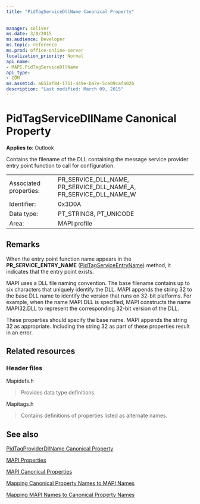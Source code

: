 ```yaml
---
title: "PidTagServiceDllName Canonical Property"
 
 
manager: soliver
ms.date: 3/9/2015
ms.audience: Developer
ms.topic: reference
ms.prod: office-online-server
localization_priority: Normal
api_name:
- MAPI.PidTagServiceDllName
api_type:
- COM
ms.assetid: a651af84-1711-449e-ba7e-5ce09cafa02b
description: "Last modified: March 09, 2015"
---
```


# PidTagServiceDllName Canonical Property

  
  
**Applies to**: Outlook 
  
Contains the filename of the DLL containing the message service provider entry point function to call for configuration.
  
|||
|:-----|:-----|
|Associated properties:  <br/> |PR_SERVICE_DLL_NAME, PR_SERVICE_DLL_NAME_A, PR_SERVICE_DLL_NAME_W  <br/> |
|Identifier:  <br/> |0x3D0A  <br/> |
|Data type:  <br/> |PT_STRING8, PT_UNICODE  <br/> |
|Area:  <br/> |MAPI profile  <br/> |
   
## Remarks

When the entry point function name appears in the **PR_SERVICE_ENTRY_NAME** ([PidTagServiceEntryName](pidtagserviceentryname-canonical-property.md)) method, it indicates that the entry point exists.
  
MAPI uses a DLL file naming convention. The base filename contains up to six characters that uniquely identify the DLL. MAPI appends the string 32 to the base DLL name to identify the version that runs on 32-bit platforms. For example, when the name MAPI.DLL is specified, MAPI constructs the name MAPI32.DLL to represent the corresponding 32-bit version of the DLL.
  
These properties should specify the base name. MAPI appends the string 32 as appropriate. Including the string 32 as part of these properties result in an error.
  
## Related resources

### Header files

Mapidefs.h
  
> Provides data type definitions.
    
Mapitags.h
  
> Contains definitions of properties listed as alternate names.
    
## See also



[PidTagProviderDllName Canonical Property](pidtagproviderdllname-canonical-property.md)


[MAPI Properties](mapi-properties.md)
  
[MAPI Canonical Properties](mapi-canonical-properties.md)
  
[Mapping Canonical Property Names to MAPI Names](mapping-canonical-property-names-to-mapi-names.md)
  
[Mapping MAPI Names to Canonical Property Names](mapping-mapi-names-to-canonical-property-names.md)

